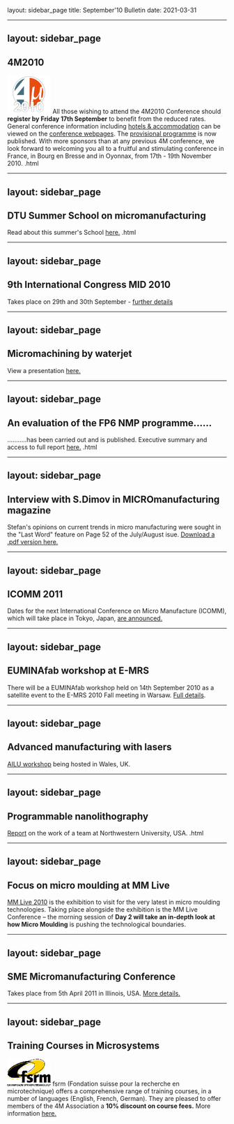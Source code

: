 layout: sidebar_page
title: September'10 Bulletin
date: 2021-03-31

<!--break-->
---
layout: sidebar_page
---

## 4M2010


![4M2010](/images/4m-logotight_web.png)
All those wishing to attend the 4M2010 Conference should **register by Friday 17th September** to benefit from the reduced rates.  General conference information including [hotels & accommodation](/contents/Hotels-and-Acommodation.html) can be viewed on the [conference webpages](/conference/201.html).  The [provisional programme](/content/Provisional-Programme.html) is now published. With more sponsors than at any previous 4M conference, we look forward to welcoming you all to a fruitful and stimulating conference in France, in Bourg en Bresse and in Oyonnax, from 17th - 19th November 2010.  .html
    
---
layout: sidebar_page
---

## DTU Summer School on micromanufacturing

Read about this summer's School [here.](/contents/Summer-School-micro-manufacturin.html)  .html
  
---
layout: sidebar_page
---

## 9th International Congress MID 2010

Takes place on 29th and 30th September - [further details](/event/9th-International-MID-Congres.html)  
  
---
layout: sidebar_page
---

## Micromachining by waterjet

View a presentation [here.](/contents/Waterjet-technology-precision-and-micro-machinin.html)
  
---
layout: sidebar_page
---

## An evaluation of the FP6 NMP programme......

...........has been carried out and is published. Executive summary and access to full report [here.](/contents/Evaluation-FP6-NM.html)  .html
  
---
layout: sidebar_page
---

## Interview with S.Dimov in MICROmanufacturing magazine

Stefan's opinions on current trends in micro manufacturing were sought in the "Last Word" feature on Page 52 of the July/August isue. [Download a .pdf version here.](http://www.micromanufacturing.com/showthread.php?p=973)
  
---
layout: sidebar_page
---

## ICOMM 2011

Dates for the next International Conference on Micro Manufacture (ICOMM), which will take place in Tokyo, Japan, [are announced.](/event/ICOMM-201.html)  
  
---
layout: sidebar_page
---

## EUMINAfab workshop at E-MRS

There will be a EUMINAfab workshop held on 14th September 2010 as a satellite event to the E-MRS 2010 Fall meeting in Warsaw. [Full details](/event/EUMINAfab-E-MR.html).  
  
---
layout: sidebar_page
---

## Advanced manufacturing with lasers

[AILU workshop](/event/Advanced-micro-manufacturing-laser.html) being hosted in Wales, UK.  
    
---
layout: sidebar_page
---

## Programmable nanolithography

[Report](/contents/Revolutionizing-nanofabrication-programmable-nanolithograph.html) on the work of a team at Northwestern University, USA.  .html

---
layout: sidebar_page
---

## Focus on micro moulding at MM Live

[MM Live 2010](http://www.micromanu.com/x/mmliveuk.html) is the exhibition to visit for  the very latest in micro moulding technologies. Taking place alongside the exhibition is the MM Live Conference – the morning session of **Day 2 will take an in-depth look at how Micro Moulding** is pushing the technological boundaries.  
  
---
layout: sidebar_page
---

## SME Micromanufacturing Conference

Takes place from 5th April 2011 in Illinois, USA. [More details.](/event/SME-Micromanufacturing-Conference.html)  

---
layout: sidebar_page
---

## Training Courses in Microsystems

![FSRM](/images/FSRM_LOGO_web.gif)
fsrm (Fondation suisse pour la recherche en microtechnique) offers a comprehensive range of training courses, in a number of languages (English, French, German). They are pleased to offer members of the 4M Association a <b>10% discount on course fees.</b> More information [here.](/contents/fsrm-training-course.html)